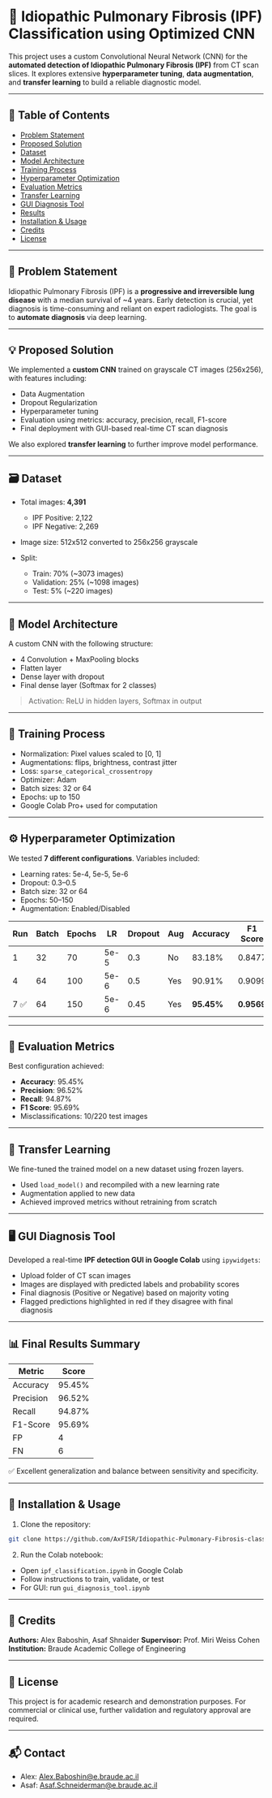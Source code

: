 # 🧠 Idiopathic Pulmonary Fibrosis (IPF) Classification using Optimized CNN

This project uses a custom Convolutional Neural Network (CNN) for the **automated detection of Idiopathic Pulmonary Fibrosis (IPF)** from CT scan slices. It explores extensive **hyperparameter tuning**, **data augmentation**, and **transfer learning** to build a reliable diagnostic model.

---

## 📌 Table of Contents

* [Problem Statement](#problem-statement)
* [Proposed Solution](#proposed-solution)
* [Dataset](#dataset)
* [Model Architecture](#model-architecture)
* [Training Process](#training-process)
* [Hyperparameter Optimization](#hyperparameter-optimization)
* [Evaluation Metrics](#evaluation-metrics)
* [Transfer Learning](#transfer-learning)
* [GUI Diagnosis Tool](#gui-diagnosis-tool)
* [Results](#results)
* [Installation & Usage](#installation--usage)
* [Credits](#credits)
* [License](#license)

---

## 🚨 Problem Statement

Idiopathic Pulmonary Fibrosis (IPF) is a **progressive and irreversible lung disease** with a median survival of \~4 years. Early detection is crucial, yet diagnosis is time-consuming and reliant on expert radiologists. The goal is to **automate diagnosis** via deep learning.

---

## 💡 Proposed Solution

We implemented a **custom CNN** trained on grayscale CT images (256x256), with features including:

* Data Augmentation
* Dropout Regularization
* Hyperparameter tuning
* Evaluation using metrics: accuracy, precision, recall, F1-score
* Final deployment with GUI-based real-time CT scan diagnosis

We also explored **transfer learning** to further improve model performance.

---

## 🗃️ Dataset

* Total images: **4,391**

  * IPF Positive: 2,122
  * IPF Negative: 2,269
* Image size: 512x512 converted to 256x256 grayscale
* Split:

  * Train: 70% (\~3073 images)
  * Validation: 25% (\~1098 images)
  * Test: 5% (\~220 images)

---

## 🧱 Model Architecture

A custom CNN with the following structure:

* 4 Convolution + MaxPooling blocks
* Flatten layer
* Dense layer with dropout
* Final dense layer (Softmax for 2 classes)

> Activation: ReLU in hidden layers, Softmax in output

---

## 🎯 Training Process

* Normalization: Pixel values scaled to \[0, 1]
* Augmentations: flips, brightness, contrast jitter
* Loss: `sparse_categorical_crossentropy`
* Optimizer: Adam
* Batch sizes: 32 or 64
* Epochs: up to 150
* Google Colab Pro+ used for computation

---

## ⚙️ Hyperparameter Optimization

We tested **7 different configurations**. Variables included:

* Learning rates: 5e-4, 5e-5, 5e-6
* Dropout: 0.3–0.5
* Batch size: 32 or 64
* Epochs: 50–150
* Augmentation: Enabled/Disabled

| Run | Batch | Epochs | LR   | Dropout | Aug | Accuracy   | F1 Score   |
| --- | ----- | ------ | ---- | ------- | --- | ---------- | ---------- |
| 1   | 32    | 70     | 5e-5 | 0.3     | No  | 83.18%     | 0.8477     |
| 4   | 64    | 100    | 5e-6 | 0.5     | Yes | 90.91%     | 0.9099     |
| 7 ✅ | 64    | 150    | 5e-6 | 0.45    | Yes | **95.45%** | **0.9569** |

---

## 📏 Evaluation Metrics

Best configuration achieved:

* **Accuracy**: 95.45%
* **Precision**: 96.52%
* **Recall**: 94.87%
* **F1 Score**: 95.69%
* Misclassifications: 10/220 test images

---

## 🔁 Transfer Learning

We fine-tuned the trained model on a new dataset using frozen layers.

* Used `load_model()` and recompiled with a new learning rate
* Augmentation applied to new data
* Achieved improved metrics without retraining from scratch

---

## 🖥️ GUI Diagnosis Tool

Developed a real-time **IPF detection GUI in Google Colab** using `ipywidgets`:

* Upload folder of CT scan images
* Images are displayed with predicted labels and probability scores
* Final diagnosis (Positive or Negative) based on majority voting
* Flagged predictions highlighted in red if they disagree with final diagnosis

---

## 📊 Final Results Summary

| Metric    | Score  |
| --------- | ------ |
| Accuracy  | 95.45% |
| Precision | 96.52% |
| Recall    | 94.87% |
| F1-Score  | 95.69% |
| FP        | 4      |
| FN        | 6      |

✅ Excellent generalization and balance between sensitivity and specificity.

---

## 🚀 Installation & Usage

1. Clone the repository:

```bash
git clone https://github.com/AxFISR/Idiopathic-Pulmonary-Fibrosis-classification-using-optimized-Convolutional-Neural-Network/IPF_classification_model.git
```

2. Run the Colab notebook:

* Open `ipf_classification.ipynb` in Google Colab
* Follow instructions to train, validate, or test
* For GUI: run `gui_diagnosis_tool.ipynb`

---

## 🙌 Credits

**Authors:** Alex Baboshin, Asaf Shnaider
**Supervisor:** Prof. Miri Weiss Cohen
**Institution:** Braude Academic College of Engineering

---

## 📄 License

This project is for academic research and demonstration purposes. For commercial or clinical use, further validation and regulatory approval are required.

---

## 📬 Contact

* Alex: [Alex.Baboshin@e.braude.ac.il](mailto:Alex.Baboshin@e.braude.ac.il)
* Asaf: [Asaf.Schneiderman@e.braude.ac.il](mailto:Asaf.Schneiderman@e.braude.ac.il)
